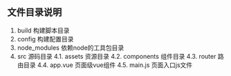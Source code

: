 ## 文件目录说明

1. build 构建脚本目录
2. config 构建配置目录
3. node_modules 依赖node的工具包目录
4. src 源码目录
  4.1. assets 资源目录
  4.2. components 组件目录
  4.3. router 路由目录
  4.4. app.vue 页面级vue组件
  4.5. main.js 页面入口js文件
